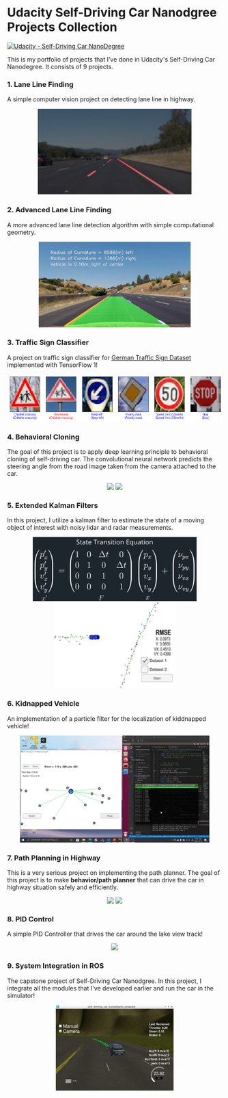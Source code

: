 # Udacity Self-Driving Car Nanodgree Projects Collection

[![Udacity - Self-Driving Car NanoDegree](https://s3.amazonaws.com/udacity-sdc/github/shield-carnd.svg)](http://www.udacity.com/drive)

This is my portfolio of projects that I've done in Udacity's Self-Driving Car Nanodegree. It consists of 9 projects.

### 1. Lane Line Finding

A simple computer vision project on detecting lane line in highway.

<div align="center">
<img src="./P1-LaneLines/resources/pipeline2.PNG" style="height:200px">
</div>

### 2. Advanced Lane Line Finding

A more advanced lane line detection algorithm with simple computational geometry.

<div align="center">
<img src="./P2-Advanced-Lane-Lines/media/output_images/straight_lines1.jpg" height="200px" style="background-color:white;">
</div>

### 3. Traffic Sign Classifier

A project on traffic sign classifier for [German Traffic Sign Dataset](https://benchmark.ini.rub.de/?section=gtsrb&subsection=dataset) implemented with TensorFlow 1!

<div align="center">
<img src="./P3-Traffic-Sign-Classifier/doc/web_prediction.png" height="110px" style="background-color:white;">
</div>

### 4. Behavioral Cloning

The goal of this project is to apply deep learning principle to behavioral cloning of self-driving car. The convolutional neural network predicts the steering angle from the road image taken from the camera attached to the car.

<div align="center">
<img src="./P4-Behavioral-Cloning/doc/drive.gif" height=200px> <img src="./P4-Behavioral-Cloning/doc/recovery.gif" height=200px>
</div>

### 5. Extended Kalman Filters

In this project, I utilize a kalman filter to estimate the state of a moving object of interest with noisy lidar and radar measurements.

<div align="center">
<img src="./P5-Extended-Kalman-Filters/Docs/assets/state transition eq.png" style="height:150px"> <img src="./P5-Extended-Kalman-Filters/Docs/assets/score.png" height=200px> 
</div>

### 6. Kidnapped Vehicle

An implementation of a particle filter for the localization of kiddnapped vehicle!

<div align="center">
<img src="./P6-Kidnapped-Vehicle-Project/doc/capture.jpg" style="height:250px"> 
</div>

### 7. Path Planning in Highway

This is a very serious project on implementing the path planner. The goal of this project is to make **behavior/path planner** that can drive the car in highway situation safely and efficiently.

<div align="center">
<img src="./P7-Path-Planning-Project/docs/overtaking.gif" style="height:200px"> 
<img src="./P7-Path-Planning-Project/docs/slowdown.gif" style="height:200px"> 
</div>

### 8. PID Control

A simple PID Controller that drives the car around the lake view track!

<div align="center">
<img height="200px" src="./P8-PID-Control-Project/doc/d_low.gif">
</div>

### 9. System Integration in ROS

The capstone project of Self-Driving Car Nanodgree. In this project, I integrate all the modules that I've developed earlier and run the car in the simulator!

<div align="center">
<img height="200px" src="./P9-Capstone/doc/cappass2.png">
</div>

